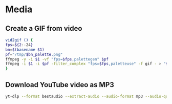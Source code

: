 # Media

## Create a GIF from video

```sh
vid2gif () {
fps=${2:-24}
bn=$(basename $1)
pf="/tmp/$bn_palette.png"
ffmpeg -y -i $1 -vf "fps=$fps,palettegen" $pf
ffmpeg -i $1 -i $pf -filter_complex "fps=$fps,paletteuse" -f gif - > "$1.gif"
}
```

## Download YouTube video as MP3

```sh
yt-dlp --format bestaudio --extract-audio --audio-format mp3 --audio-quality 320k --embed-thumbnail -o '%(title)s.%(ext)s' https://www.youtube.com/watch?v=mUQHGpxrz-8
```
